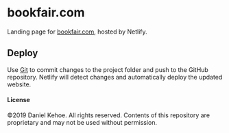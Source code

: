 # bookfair.com

Landing page for [bookfair.com](https://www.bookfair.com/), hosted by Netlify.

## Deploy

Use [Git](https://guides.github.com/introduction/git-handbook/) to commit changes to the project folder and push to the GitHub repository. Netlify will detect changes and automatically deploy the updated website.

#### License

©2019 Daniel Kehoe. All rights reserved. Contents of this repository are proprietary and may not be used without permission.
